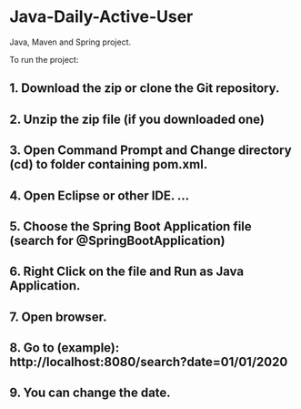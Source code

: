 # Java-Daily-Active-User
Java, Maven and Spring project.

To run the project:
## 1. Download the zip or clone the Git repository.
## 2. Unzip the zip file (if you downloaded one)
## 3. Open Command Prompt and Change directory (cd) to folder containing pom.xml.
## 4. Open Eclipse or other IDE. ...
## 5. Choose the Spring Boot Application file (search for @SpringBootApplication)
## 6. Right Click on the file and Run as Java Application.

## 7. Open browser.
## 8. Go to (example): http://localhost:8080/search?date=01/01/2020
## 9. You can change the date.
